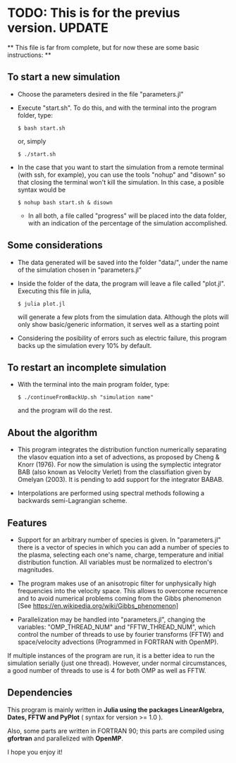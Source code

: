 # TODO: This is for the previus version. UPDATE

** This file is far from complete, but for now these are some basic instructions: **

To start a new simulation
-------------------------

* Choose the parameters desired in the file "parameters.jl"
* Execute "start.sh".
  To do this, and with the terminal into the program folder, type:
  
  `$ bash start.sh`

  or, simply

  `$ ./start.sh`

* In the case that you want to start the simulation from a remote terminal (with ssh, for example), you can use the tools "nohup" and "disown" so that closing the terminal won't kill the simulation. In this case, a posible syntax would be

   `$ nohup bash start.sh & disown`

   * In all both, a file called "progress" will be placed into the data folder, with an indication of the percentage of the simulation accomplished.

Some considerations
--------------------

* The data generated will be saved into the folder "data/", under the name of the simulation chosen in "parameters.jl"

* Inside the folder of the data, the program will leave a file called "plot.jl".
  Executing this file in julia,
  
  `$ julia plot.jl`
  
  will generate a few plots from the simulation data. Although the plots will only show basic/generic information, it serves well as a starting point

* Considering the posibility of errors such as electric failure, this program backs up the simulation every 10% by default.

To restart an incomplete simulation
-----------------------------------

* With the terminal into the main program folder, type:

  `$ ./continueFromBackUp.sh "simulation name"`

  and the program will do the rest.

About the algorithm
-------------------
* This program integrates the distribution function numerically separating the vlasov equation into a set of advections, as proposed by Cheng & Knorr (1976).
  For now the simulation is using the symplectic integrator BAB (also known as Velocity Verlet) from the classifiation given by Omelyan (2003). It is pending to add support for the integrator BABAB.

* Interpolations are performed using spectral methods following a backwards semi-Lagrangian scheme.


Features
--------

* Support for an arbitrary number of species is given. In "parameters.jl" there is a vector of species in which you can add a number of species to the plasma, selecting each one's name, charge, temperature and initial distribution function. All variables must be normalized to electron's magnitudes.

* The program makes use of an anisotropic filter for unphysically high frequencies into the velocity space. This allows to overcome recurrence and to avoid numerical problems coming from the Gibbs phenomenon [See https://en.wikipedia.org/wiki/Gibbs_phenomenon]

* Parallelization may be handled into "parameters.jl", changing the variables: "OMP_THREAD_NUM" and "FFTW_THREAD_NUM", which control the number of threads to use by fourier transforms (FFTW) and space/velocity advections (Programmed in FORTRAN with OpenMP).

If multiple instances of the program are run, it is a better idea to run the simulation serially (just one thread). However, under normal circumstances, a good number of threads to use is 4 for both OMP as well as FFTW.

Dependencies
------------

This program is mainly written in **Julia using the packages LinearAlgebra, Dates, FFTW and PyPlot** ( syntax for version >= 1.0 ).

Also, some parts are written in FORTRAN 90; this parts are compiled using **gfortran** and parallelized with **OpenMP**.

I hope you enjoy it!